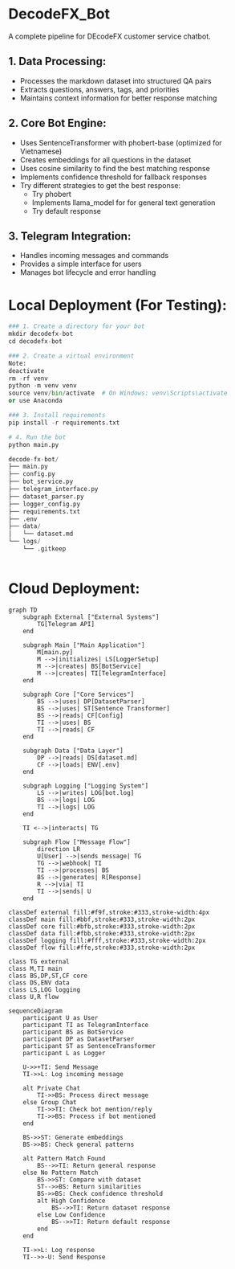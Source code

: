 # DecodeFX_Bot
A complete pipeline for DEcodeFX customer service chatbot.

## 1. Data Processing:

- Processes the markdown dataset into structured QA pairs
- Extracts questions, answers, tags, and priorities
- Maintains context information for better response matching


## 2. Core Bot Engine:

- Uses SentenceTransformer with phobert-base (optimized for Vietnamese)
- Creates embeddings for all questions in the dataset
- Uses cosine similarity to find the best matching response
- Implements confidence threshold for fallback responses
- Try different strategies to get the best response:
    - Try phobert
    - Implements llama_model for for general text generation
    - Try default response

## 3. Telegram Integration:

- Handles incoming messages and commands
- Provides a simple interface for users
- Manages bot lifecycle and error handling

# Local Deployment (For Testing):
```python
### 1. Create a directory for your bot
mkdir decodefx-bot
cd decodefx-bot

### 2. Create a virtual environment
Note:
deactivate
rm -rf venv
python -m venv venv
source venv/bin/activate  # On Windows: venv\Scripts\activate
or use Anaconda

### 3. Install requirements
pip install -r requirements.txt

# 4. Run the bot
python main.py

decode-fx-bot/
├── main.py
├── config.py
├── bot_service.py
├── telegram_interface.py
├── dataset_parser.py
├── logger_config.py
├── requirements.txt
├── .env
├── data/
│   └── dataset.md
└── logs/
    └── .gitkeep
    
```
# Cloud Deployment:

```mermaid
graph TD
    subgraph External ["External Systems"]
        TG[Telegram API]
    end

    subgraph Main ["Main Application"]
        M[main.py]
        M -->|initializes| LS[LoggerSetup]
        M -->|creates| BS[BotService]
        M -->|creates| TI[TelegramInterface]
    end

    subgraph Core ["Core Services"]
        BS -->|uses| DP[DatasetParser]
        BS -->|uses| ST[Sentence Transformer]
        BS -->|reads| CF[Config]
        TI -->|uses| BS
        TI -->|reads| CF
    end

    subgraph Data ["Data Layer"]
        DP -->|reads| DS[dataset.md]
        CF -->|loads| ENV[.env]
    end

    subgraph Logging ["Logging System"]
        LS -->|writes| LOG[bot.log]
        BS -->|logs| LOG
        TI -->|logs| LOG
    end

    TI <-->|interacts| TG

    subgraph Flow ["Message Flow"]
        direction LR
        U[User] -->|sends message| TG
        TG -->|webhook| TI
        TI -->|processes| BS
        BS -->|generates| R[Response]
        R -->|via| TI
        TI -->|sends| U
    end

classDef external fill:#f9f,stroke:#333,stroke-width:4px
classDef main fill:#bbf,stroke:#333,stroke-width:2px
classDef core fill:#bfb,stroke:#333,stroke-width:2px
classDef data fill:#fbb,stroke:#333,stroke-width:2px
classDef logging fill:#fff,stroke:#333,stroke-width:2px
classDef flow fill:#ffe,stroke:#333,stroke-width:2px

class TG external
class M,TI main
class BS,DP,ST,CF core
class DS,ENV data
class LS,LOG logging
class U,R flow
```
```mermaid
sequenceDiagram
    participant U as User
    participant TI as TelegramInterface
    participant BS as BotService
    participant DP as DatasetParser
    participant ST as SentenceTransformer
    participant L as Logger

    U->>+TI: Send Message
    TI->>L: Log incoming message
    
    alt Private Chat
        TI->>BS: Process direct message
    else Group Chat
        TI->>TI: Check bot mention/reply
        TI->>BS: Process if bot mentioned
    end
    
    BS->>ST: Generate embeddings
    BS->>BS: Check general patterns
    
    alt Pattern Match Found
        BS-->>TI: Return general response
    else No Pattern Match
        BS->>ST: Compare with dataset
        ST-->>BS: Return similarities
        BS->>BS: Check confidence threshold
        alt High Confidence
            BS-->>TI: Return dataset response
        else Low Confidence
            BS-->>TI: Return default response
        end
    end
    
    TI->>L: Log response
    TI-->>-U: Send Response
```
